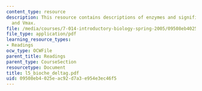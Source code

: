 ```yaml
---
content_type: resource
description: This resource contains descriptions of enzymes and significance of KM
  and Vmax.
file: /media/courses/7-014-introductory-biology-spring-2005/09508eb4025eac92d7a3e954e3ec46f5_l5_bioche_deltag.pdf
file_type: application/pdf
learning_resource_types:
- Readings
ocw_type: OCWFile
parent_title: Readings
parent_type: CourseSection
resourcetype: Document
title: l5_bioche_deltag.pdf
uid: 09508eb4-025e-ac92-d7a3-e954e3ec46f5
---
```

